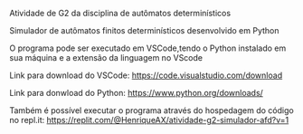 Atividade de G2 da disciplina de autômatos determinísticos

Simulador de autômatos finitos determinísticos desenvolvido em Python

O programa pode ser executado em VSCode,tendo o Python instalado em sua máquina e a extensão da linguagem no VScode

Link para download do VSCode: https://code.visualstudio.com/download

Link para donwload do Python: https://www.python.org/downloads/

Também é possível executar o programa através do hospedagem do código no repl.it: https://replit.com/@HenriqueAX/atividade-g2-simulador-afd?v=1
